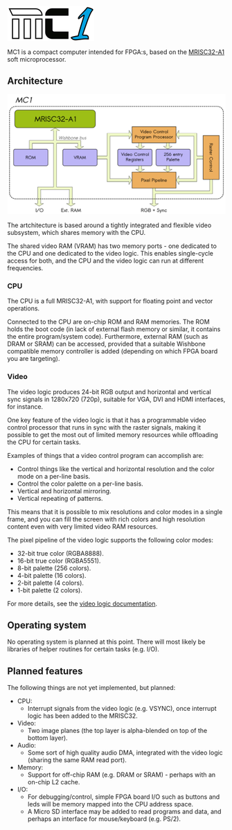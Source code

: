 ![MC1 logo](docs/mc1-logo.png)

MC1 is a compact computer intended for FPGA:s, based on the [MRISC32-A1](https://github.com/mbitsnbites/mrisc32) soft microprocessor.

## Architecture

![MC1 diagram](docs/mc1-diagram.png)

The artchitecture is based around a tightly integrated and flexible video subsystem, which shares memory with the CPU.

The shared video RAM (VRAM) has two memory ports - one dedicated to the CPU and one dedicated to the video logic. This enables single-cycle access for both, and the CPU and the video logic can run at different frequencies.

### CPU

The CPU is a full MRISC32-A1, with support for floating point and vector operations.

Connected to the CPU are on-chip ROM and RAM memories. The ROM holds the boot code (in lack of external flash memory or similar, it contains the entire program/system code). Furthermore, external RAM (such as DRAM or SRAM) can be accessed, provided that a suitable Wishbone compatible memory controller is added (depending on which FPGA board you are targeting).

### Video

The video logic produces 24-bit RGB output and horizontal and vertical sync signals in 1280x720 (720p), suitable for VGA, DVI and HDMI interfaces, for instance.

One key feature of the video logic is that it has a programmable video control processor that runs in sync with the raster signals, making it possible to get the most out of limited memory resources while offloading the CPU for certain tasks.

Examples of things that a video control program can accomplish are:
* Control things like the vertical and horizontal resolution and the color mode on a per-line basis.
* Control the color palette on a per-line basis.
* Vertical and horizontal mirroring.
* Vertical repeating of patterns.

This means that it is possible to mix resolutions and color modes in a single frame, and you can fill the screen with rich colors and high resolution content even with very limited video RAM resources.

The pixel pipeline of the video logic supports the following color modes:
* 32-bit true color (RGBA8888).
* 16-bit true color (RGBA5551).
* 8-bit palette (256 colors).
* 4-bit palette (16 colors).
* 2-bit palette (4 colors).
* 1-bit palette (2 colors).

For more details, see the [video logic documentation](docs/video_logic.md).

## Operating system

No operating system is planned at this point. There will most likely be libraries of helper routines for certain tasks (e.g. I/O).

## Planned features

The following things are not yet implemented, but planned:

* CPU:
  * Interrupt signals from the video logic (e.g. VSYNC), once interrupt logic has been added to the MRISC32.
* Video:
  * Two image planes (the top layer is alpha-blended on top of the bottom layer).
* Audio:
  * Some sort of high quality audio DMA, integrated with the video logic (sharing the same RAM read port).
* Memory:
  * Support for off-chip RAM (e.g. DRAM or SRAM) - perhaps with an on-chip L2 cache.
* I/O:
  * For debugging/control, simple FPGA board I/O such as buttons and leds will be memory mapped into the CPU address space.
  * A Micro SD interface may be added to read programs and data, and perhaps an interface for mouse/keyboard (e.g. PS/2).
